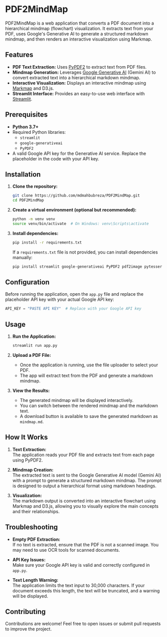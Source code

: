 # PDF2MindMap

PDF2MindMap is a web application that converts a PDF document into a hierarchical mindmap (flowchart) visualization. It extracts text from your PDF, uses Google's Generative AI to generate a structured markdown mindmap, and then renders an interactive visualization using Markmap.

## Features

- **PDF Text Extraction:** Uses [PyPDF2](https://pypi.org/project/PyPDF2/) to extract text from PDF files.
- **Mindmap Generation:** Leverages [Google Generative AI](https://developers.generativeai.google/) (Gemini AI) to convert extracted text into a hierarchical markdown mindmap.
- **Interactive Visualization:** Displays an interactive mindmap using [Markmap](https://markmap.js.org/) and D3.js.
- **Streamlit Interface:** Provides an easy-to-use web interface with [Streamlit](https://streamlit.io/).

## Prerequisites

- **Python 3.7+**
- Required Python libraries:
  - `streamlit`
  - `google-generativeai`
  - `PyPDF2`
- A valid Google API key for the Generative AI service. Replace the placeholder in the code with your API key.

## Installation

1. **Clone the repository:**

   ```bash
   git clone https://github.com/mdmahbubreza/PDF2MindMap.git
   cd PDF2MindMap
   ```

2. **Create a virtual environment (optional but recommended):**

   ```bash
   python -m venv venv
   source venv/bin/activate  # On Windows: venv\Scripts\activate
   ```

3. **Install dependencies:**

   ```bash
   pip install -r requirements.txt
   ```

   If a `requirements.txt` file is not provided, you can install dependencies manually:

   ```bash
   pip install streamlit google-generativeai PyPDF2 pdf2image pytesseract weasyprint tesseract
   ```

## Configuration

Before running the application, open the `app.py` file and replace the placeholder API key with your actual Google API key:

```python
API_KEY = "PASTE API KEY"  # Replace with your Google API key
```

## Usage

1. **Run the Application:**

   ```bash
   streamlit run app.py
   ```

2. **Upload a PDF File:**
   - Once the application is running, use the file uploader to select your PDF.
   - The app will extract text from the PDF and generate a markdown mindmap.

3. **View the Results:**
   - The generated mindmap will be displayed interactively.
   - You can switch between the rendered mindmap and the markdown text.
   - A download button is available to save the generated markdown as `mindmap.md`.

## How It Works

1. **Text Extraction:**  
   The application reads your PDF file and extracts text from each page using PyPDF2.

2. **Mindmap Creation:**  
   The extracted text is sent to the Google Generative AI model (Gemini AI) with a prompt to generate a structured markdown mindmap. The prompt is designed to output a hierarchical format using markdown headings.

3. **Visualization:**  
   The markdown output is converted into an interactive flowchart using Markmap and D3.js, allowing you to visually explore the main concepts and their relationships.

## Troubleshooting

- **Empty PDF Extraction:**  
  If no text is extracted, ensure that the PDF is not a scanned image. You may need to use OCR tools for scanned documents.

- **API Key Issues:**  
  Make sure your Google API key is valid and correctly configured in `app.py`.

- **Text Length Warning:**  
  The application limits the text input to 30,000 characters. If your document exceeds this length, the text will be truncated, and a warning will be displayed.

## Contributing

Contributions are welcome! Feel free to open issues or submit pull requests to improve the project.
